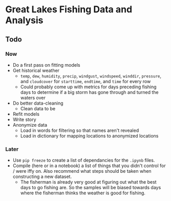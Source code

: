 # Great Lakes Fishing Data and Analysis

## Todo

### Now
- Do a first pass on fitting models
- Get historical weather
  - `temp`, `dew`, `humidity`, `precip`, `windgust`, `windspeed`, `winddir`, `pressure`, and `cloudcover` for `starttime`, `endtime`, and `time` for every row
  - Could probably come up with metrics for days preceding fishing days to determine if a big storm has gone through and turned the waters over
- Do better data-cleaning
  - Clean data to be 
- Refit models
- Write story
- Anonymize data
  - Load in words for filtering so that names aren't revealed
  - Load in dictionary for mapping locations to anonymized locations
### Later
- Use `pip freeze` to create a list of dependancies for the `.ipynb` files.
- Compile (here or in a notebook) a list of things that you didn't control for / were iffy on. Also recommend what steps should be taken when constructing a new dataset. 
  - The fisherman is already very good at figuring out what the best days to go fishing are. So the samples will be biased towards days where the fisherman thinks the weather is good for fishing.
